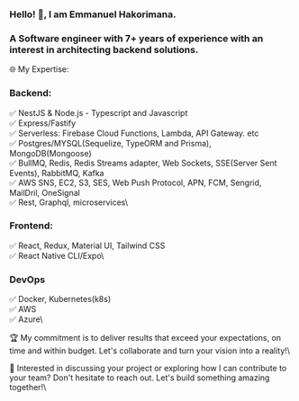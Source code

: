 ### Hello! 👋, I am Emmanuel Hakorimana.
### A Software engineer with 7+ years of experience with an interest in architecting backend solutions.


🌐 My Expertise:

### Backend:

✅ NestJS & Node.js - Typescript and Javascript\
✅ Express/Fastify\
✅ Serverless: Firebase Cloud Functions, Lambda, API Gateway. etc\
✅ Postgres/MYSQL(Sequelize, TypeORM and Prisma), MongoDB(Mongoose)\
✅ BullMQ, Redis, Redis Streams adapter, Web Sockets, SSE(Server Sent Events), RabbitMQ, Kafka\
✅ AWS SNS, EC2, S3, SES, Web Push Protocol, APN, FCM, Sengrid, MailDril, OneSignal\
✅ Rest, Graphql, microservices\

### Frontend:

✅ React, Redux, Material UI, Tailwind CSS\
✅ React Native CLI/Expo\

### DevOps

✅ Docker, Kubernetes(k8s)\
✅ AWS\
✅ Azure\

🏆 My commitment is to deliver results that exceed your expectations, on time and within budget. Let's collaborate and turn your vision into a reality!\

💬 Interested in discussing your project or exploring how I can contribute to your team? Don't hesitate to reach out. Let's build something amazing together!\
